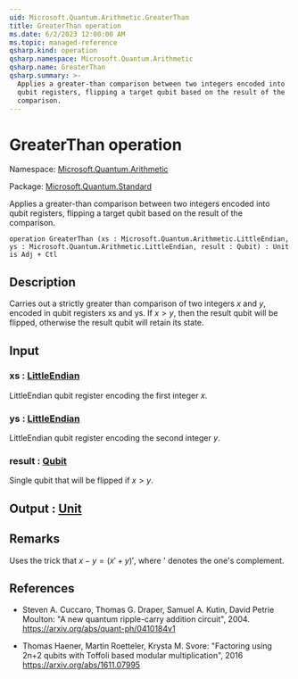 ```yaml
---
uid: Microsoft.Quantum.Arithmetic.GreaterThan
title: GreaterThan operation
ms.date: 6/2/2023 12:00:00 AM
ms.topic: managed-reference
qsharp.kind: operation
qsharp.namespace: Microsoft.Quantum.Arithmetic
qsharp.name: GreaterThan
qsharp.summary: >-
  Applies a greater-than comparison between two integers encoded into
  qubit registers, flipping a target qubit based on the result of the
  comparison.
---
```


# GreaterThan operation

Namespace: [Microsoft.Quantum.Arithmetic](xref:Microsoft.Quantum.Arithmetic)

Package: [Microsoft.Quantum.Standard](https://nuget.org/packages/Microsoft.Quantum.Standard)


Applies a greater-than comparison between two integers encoded intoqubit registers, flipping a target qubit based on the result of thecomparison.

```qsharp
operation GreaterThan (xs : Microsoft.Quantum.Arithmetic.LittleEndian, ys : Microsoft.Quantum.Arithmetic.LittleEndian, result : Qubit) : Unit is Adj + Ctl
```


## Description

Carries out a strictly greater than comparison of two integers $x$ and $y$, encodedin qubit registers xs and ys. If $x > y$, then the result qubit will be flipped,otherwise the result qubit will retain its state.

## Input

### xs : [LittleEndian](xref:Microsoft.Quantum.Arithmetic.LittleEndian)

LittleEndian qubit register encoding the first integer $x$.


### ys : [LittleEndian](xref:Microsoft.Quantum.Arithmetic.LittleEndian)

LittleEndian qubit register encoding the second integer $y$.


### result : [Qubit](xref:microsoft.quantum.qsharp.valueliterals#qubit-literals)

Single qubit that will be flipped if $x > y$.



## Output : [Unit](xref:microsoft.quantum.qsharp.valueliterals#unit-literal)



## Remarks

Uses the trick that $x - y = (x'+y)'$, where ' denotes the one's complement.

## References

- Steven A. Cuccaro, Thomas G. Draper, Samuel A. Kutin, David  Petrie Moulton: "A new quantum ripple-carry addition circuit", 2004.  https://arxiv.org/abs/quant-ph/0410184v1- Thomas Haener, Martin Roetteler, Krysta M. Svore: "Factoring using 2n+2 qubits  with Toffoli based modular multiplication", 2016  https://arxiv.org/abs/1611.07995